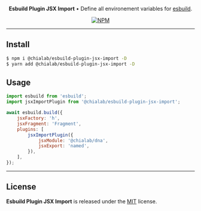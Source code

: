 <p align="center">
    <strong>Esbuild Plugin JSX Import</strong> • Define all environement variables for <a href="https://esbuild.github.io/">esbuild</a>.
</p>

<p align="center">
    <a href="https://www.npmjs.com/package/@chialab/esbuild-plugin-jsx-import"><img alt="NPM" src="https://img.shields.io/npm/v/@chialab/esbuild-plugin-jsx-import.svg?style=flat-square"></a>
</p>

---

## Install

```sh
$ npm i @chialab/esbuild-plugin-jsx-import -D
$ yarn add @chialab/esbuild-plugin-jsx-import -D
```

## Usage

```js
import esbuild from 'esbuild';
import jsxImportPlugin from '@chialab/esbuild-plugin-jsx-import';

await esbuild.build({
    jsxFactory: 'h',
    jsxFragment: 'Fragment',
    plugins: [
        jsxImportPlugin({
            jsxModule: '@chialab/dna',
            jsxExport: 'named',
        }),
    ],
});
```

---

## License

**Esbuild Plugin JSX Import** is released under the [MIT](https://github.com/chialab/rna/blob/master/packages/esbuild-plugin-jsx-import/LICENSE) license.
